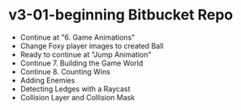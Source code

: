 # v3-01-beginning Bitbucket Repo
- Continue at "6. Game Animations"
- Change Foxy player images to created Ball
- Ready to continue at "Jump Animation"
- Continue 7. Building the Game World
- Continue 8. Counting Wins
- Adding Enemies
- Detecting Ledges with a Raycast
- Collision Layer and Collision Mask
